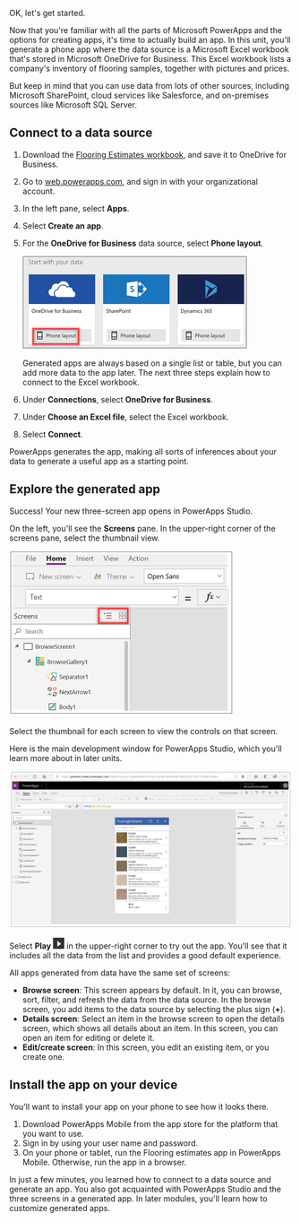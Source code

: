 OK, let's get started.

Now that you're familiar with all the parts of Microsoft PowerApps and the options for creating apps, it's time to actually build an app. In this unit, you'll generate a phone app where the data source is a Microsoft Excel workbook that's stored in Microsoft OneDrive for Business. This Excel workbook lists a company's inventory of flooring samples, together with pictures and prices.

But keep in mind that you can use data from lots of other sources, including Microsoft SharePoint, cloud services like Salesforce, and on-premises sources like Microsoft SQL Server.

## Connect to a data source

1. Download the [Flooring Estimates workbook](https://pwrappssamples.blob.core.windows.net/samples/FlooringEstimates.xlsx), and save it to OneDrive for Business.

1. Go to [web.powerapps.com](https://web.powerapps.com), and sign in with your organizational account.

1. In the left pane, select **Apps**.

1. Select **Create an app**.

1. For the **OneDrive for Business** data source, select **Phone layout**.

    ![Phone app from SharePoint list](../media/powerapps-start-excel.png)

    Generated apps are always based on a single list or table, but you can add more data to the app later. The next three steps explain how to connect to the Excel workbook.

1. Under **Connections**, select **OneDrive for Business**.
1. Under **Choose an Excel file**, select the Excel workbook.
1. Select **Connect**.

PowerApps generates the app, making all sorts of inferences about your data to generate a useful app as a starting point.

## Explore the generated app
Success! Your new three-screen app opens in PowerApps Studio.

On the left, you'll see the **Screens** pane. In the upper-right corner of the screens pane, select the thumbnail view.

![Toggle the view](../media/Powerapps-app-nav.png)

Select the thumbnail for each screen to view the controls on that screen. 

Here is the main development window for PowerApps Studio, which you'll learn more about in later units.

![The generated app](../media/powerapps-full-screen2.png)

Select **Play** ![Start app preview arrow](../media/powerapps-arrow.png) in the upper-right corner to try out the app. You'll see that it includes all the data from the list and provides a good default experience.

All apps generated from data have the same set of screens:

* **Browse screen**: This screen appears by default. In it, you can browse, sort, filter, and refresh the data from the data source. In the browse screen, you add items to the data source by selecting the plus sign (**+**).
* **Details screen**: Select an item in the browse screen to open the details screen, which shows all details about an item. In this screen, you can open an item for editing or delete it.
* **Edit/create screen**: In this screen, you edit an existing item, or you create one.

## Install the app on your device
You'll want to install your app on your phone to see how it looks there.

1. Download PowerApps Mobile from the app store for the platform that you want to use.
2. Sign in by using your user name and password.
3. On your phone or tablet, run the Flooring estimates app in PowerApps Mobile. Otherwise, run the app in a browser.

In just a few minutes, you learned how to connect to a data source and generate an app. You also got acquainted with PowerApps Studio and the three screens in a generated app. In later modules, you'll learn how to customize generated apps.